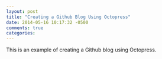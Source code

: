 ```yaml
---
layout: post
title: "Creating a Github Blog Using Octopress"
date: 2014-05-16 10:17:32 -0500
comments: true
categories: 
---
```

This is an example of creating a Github blog using Octopress.
